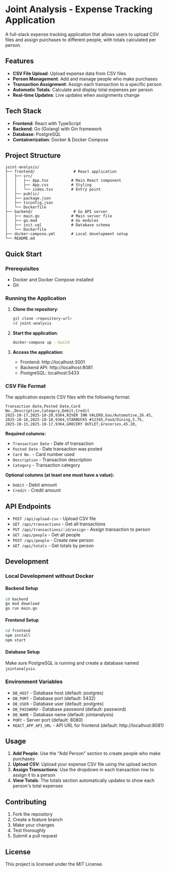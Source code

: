# Joint Analysis - Expense Tracking Application

A full-stack expense tracking application that allows users to upload CSV files and assign purchases to different people, with totals calculated per person.

## Features

- **CSV File Upload**: Upload expense data from CSV files
- **Person Management**: Add and manage people who make purchases
- **Transaction Assignment**: Assign each transaction to a specific person
- **Automatic Totals**: Calculate and display total expenses per person
- **Real-time Updates**: Live updates when assignments change

## Tech Stack

- **Frontend**: React with TypeScript
- **Backend**: Go (Golang) with Gin framework
- **Database**: PostgreSQL
- **Containerization**: Docker & Docker Compose

## Project Structure

```
joint-analysis/
├── frontend/                 # React application
│   ├── src/
│   │   ├── App.tsx          # Main React component
│   │   ├── App.css          # Styling
│   │   └── index.tsx        # Entry point
│   ├── public/
│   ├── package.json
│   ├── tsconfig.json
│   └── Dockerfile
├── backend/                  # Go API server
│   ├── main.go              # Main server file
│   ├── go.mod               # Go modules
│   ├── init.sql             # Database schema
│   └── Dockerfile
├── docker-compose.yml       # Local development setup
└── README.md
```

## Quick Start

### Prerequisites

- Docker and Docker Compose installed
- Git

### Running the Application

1. **Clone the repository**:
   ```bash
   git clone <repository-url>
   cd joint-analysis
   ```

2. **Start the application**:
   ```bash
   docker-compose up --build
   ```

3. **Access the application**:
   - Frontend: http://localhost:3001
   - Backend API: http://localhost:8081
   - PostgreSQL: localhost:5433

### CSV File Format

The application expects CSV files with the following format:
```csv
Transaction Date,Posted Date,Card No.,Description,Category,Debit,Credit
2025-10-17,2025-10-20,9364,RIVER INN VALERO,Gas/Automotive,26.45,
2025-10-16,2025-10-18,9364,STARBUCKS #12345,Food/Dining,5.75,
2025-10-15,2025-10-17,9364,GROCERY OUTLET,Groceries,45.20,
```

**Required columns:**
- `Transaction Date` - Date of transaction
- `Posted Date` - Date transaction was posted
- `Card No.` - Card number used
- `Description` - Transaction description
- `Category` - Transaction category

**Optional columns (at least one must have a value):**
- `Debit` - Debit amount
- `Credit` - Credit amount

## API Endpoints

- `POST /api/upload-csv` - Upload CSV file
- `GET /api/transactions` - Get all transactions
- `PUT /api/transactions/:id/assign` - Assign transaction to person
- `GET /api/people` - Get all people
- `POST /api/people` - Create new person
- `GET /api/totals` - Get totals by person

## Development

### Local Development without Docker

#### Backend Setup
```bash
cd backend
go mod download
go run main.go
```

#### Frontend Setup
```bash
cd frontend
npm install
npm start
```

#### Database Setup
Make sure PostgreSQL is running and create a database named `jointanalysis`.

### Environment Variables

- `DB_HOST` - Database host (default: postgres)
- `DB_PORT` - Database port (default: 5432)
- `DB_USER` - Database user (default: postgres)
- `DB_PASSWORD` - Database password (default: password)
- `DB_NAME` - Database name (default: jointanalysis)
- `PORT` - Server port (default: 8080)
- `REACT_APP_API_URL` - API URL for frontend (default: http://localhost:8081)

## Usage

1. **Add People**: Use the "Add Person" section to create people who make purchases
2. **Upload CSV**: Upload your expense CSV file using the upload section
3. **Assign Transactions**: Use the dropdown in each transaction row to assign it to a person
4. **View Totals**: The totals section automatically updates to show each person's total expenses

## Contributing

1. Fork the repository
2. Create a feature branch
3. Make your changes
4. Test thoroughly
5. Submit a pull request

## License

This project is licensed under the MIT License.